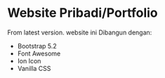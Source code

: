 # Website Pribadi/Portfolio

From latest version. website ini Dibangun dengan:

- Bootstrap 5.2
- Font Awesome
- Ion Icon
- Vanilla CSS
